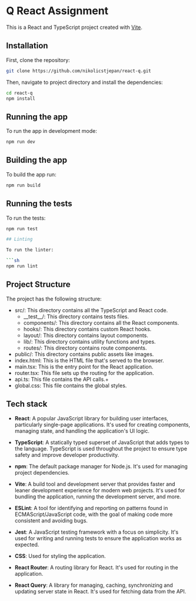 # Q React Assignment

This is a React and TypeScript project created with [Vite](https://vitejs.dev/).

## Installation

First, clone the repository:

```sh
git clone https://github.com/nikolicstjepan/react-q.git
```

Then, navigate to project directory and install the dependencies:

```sh
cd react-q
npm install
```

## Running the app

To run the app in development mode:

```sh
npm run dev
```

## Building the app

To build the app run:

```sh
npm run build
```

## Running the tests

To run the tests:

````sh
npm run test

## Linting

To run the linter:

```sh
npm run lint
````

## Project Structure

The project has the following structure:

-   src/: This directory contains all the TypeScript and React code.
    -   \_\_test\_\_/: This directory contains tests files.
    -   components/: This directory contains all the React components.
    -   hooks/: This directory contains custom React hooks.
    -   layout/: This directory contains layout components.
    -   lib/: This directory contains utility functions and types.
    -   routes/: This directory contains route components.
-   public/: This directory contains public assets like images.
-   index.html: This is the HTML file that's served to the browser.
-   main.tsx: This is the entry point for the React application.
-   router.tsx: This file sets up the routing for the application.
-   api.ts: This file contains the API calls.+
-   global.css: This file contains the global styles.

## Tech stack

-   **React**: A popular JavaScript library for building user interfaces, particularly single-page applications. It's used for creating components, managing state, and handling the application's UI logic.

-   **TypeScript**: A statically typed superset of JavaScript that adds types to the language. TypeScript is used throughout the project to ensure type safety and improve developer productivity.

-   **npm**: The default package manager for Node.js. It's used for managing project dependencies.

-   **Vite**: A build tool and development server that provides faster and leaner development experience for modern web projects. It's used for bundling the application, running the development server, and more.

-   **ESLint**: A tool for identifying and reporting on patterns found in ECMAScript/JavaScript code, with the goal of making code more consistent and avoiding bugs.

-   **Jest**: A JavaScript testing framework with a focus on simplicity. It's used for writing and running tests to ensure the application works as expected.

-   **CSS**: Used for styling the application.

-   **React Router**: A routing library for React. It's used for routing in the application.

-   **React Query**: A library for managing, caching, synchronizing and updating server state in React. It's used for fetching data from the API.
